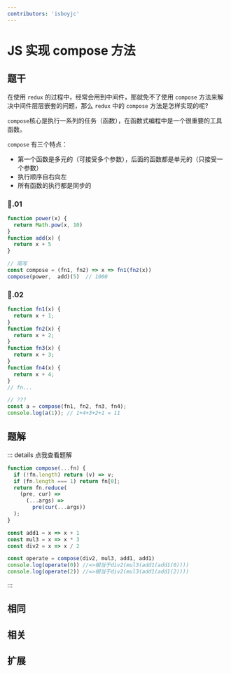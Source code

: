 ```yaml
---
contributors: 'isboyjc'
---
```


# JS 实现 compose 方法


## 题干

在使用 `redux` 的过程中，经常会用到中间件，那就免不了使用 `compose` 方法来解决中间件层层嵌套的问题，那么 `redux` 中的 `compose` 方法是怎样实现的呢?

`​compose​​` 核心是执行一系列的任务（函数），在函数式编程中是一个很重要的工具函数。

`compose​​` 有三个特点：

- 第一个函数是多元的（可接受多个参数），后面的函数都是单元的（只接受一个参数）
- 执行顺序自右向左
- 所有函数的执行都是同步的


### 🌰.01

```js
function power(x) {
  return Math.pow(x, 10)
}
function add(x) {
  return x + 5
}

// 简写
const compose = (fn1, fn2) => x => fn1(fn2(x))
compose(power,  add)(5)  // 1000
```


### 🌰.02

```js
function fn1(x) {
  return x + 1;
}
function fn2(x) {
  return x + 2;
}
function fn3(x) {
  return x + 3;
}
function fn4(x) {
  return x + 4;
}
// fn...

// ???
const a = compose(fn1, fn2, fn3, fn4);
console.log(a(1)); // 1+4+3+2+1 = 11
```




## 题解

::: details 点我查看题解

```js
function compose(...fn) {
  if (!fn.length) return (v) => v;
  if (fn.length === 1) return fn[0];
  return fn.reduce(
    (pre, cur) =>
      (...args) =>
        pre(cur(...args))
  );
}

const add1 = x => x + 1
const mul3 = x => x * 3
const div2 = x => x / 2

const operate = compose(div2, mul3, add1, add1)
console.log(operate(0)) //=>相当于div2(mul3(add1(add1(0))))
console.log(operate(2)) //=>相当于div2(mul3(add1(add1(2))))
```

:::



## 相同


## 相关


## 扩展

